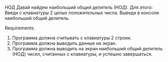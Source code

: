 НОД
Давай найдем наибольший общий делитель (НОД). Для этого:
Введи с клавиатуры 2 целых положительных числа.
Выведи в консоли наибольший общий делитель.

Requirements:
1. Программа должна считывать с клавиатуры 2 строки.
2. Программа должна выводить данные на экран.
3. Программа должна выводить на экран наибольший общий делитель (НОД) чисел, считанных с клавиатуры, и успешно завершаться.
